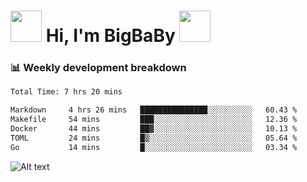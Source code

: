 <!-- Title -->
<h1>
    <img src="https://media.tenor.com/TlyRveJkgo4AAAAi/cloud-cloud-strife.gif" width="50"/>
    Hi, I'm BigBaBy
    <img src="https://media.tenor.com/TlyRveJkgo4AAAAi/cloud-cloud-strife.gif" width="50"/>
</h1>

<h3> 📊 Weekly development breakdown </h3>
<!-- waka-readme-stats -->

<!--START_SECTION:waka-->

```txt
Total Time: 7 hrs 20 mins

Markdown     4 hrs 26 mins   ███████████████░░░░░░░░░░   60.43 %
Makefile     54 mins         ███░░░░░░░░░░░░░░░░░░░░░░   12.36 %
Docker       44 mins         ██▓░░░░░░░░░░░░░░░░░░░░░░   10.13 %
TOML         24 mins         █▒░░░░░░░░░░░░░░░░░░░░░░░   05.64 %
Go           14 mins         █░░░░░░░░░░░░░░░░░░░░░░░░   03.34 %
```

<!--END_SECTION:waka-->

![Alt text](https://spotify-recently-played-readme.vercel.app/api?user=21b7yx6vkj66csord5swswvza&count=10&width=1000)
